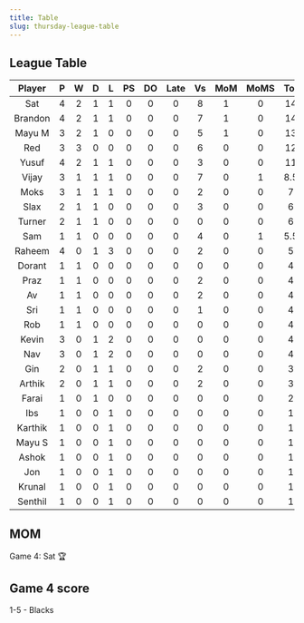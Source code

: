 ```yaml
---
title: Table
slug: thursday-league-table
---
```


## League Table

**Player**|**P**|**W**|**D**|**L**|**PS**|**DO**|**Late**|**Vs**|**MoM**|**MoMS**|**Tot**|**Ave**
:-----:|:-----:|:-----:|:-----:|:-----:|:-----:|:-----:|:-----:|:-----:|:-----:|:-----:|:-----:|:-----:
Sat|4|2|1|1|0|0|0|8|1|0|14|3.5
Brandon|4|2|1|1|0|0|0|7|1|0|14|3.5
Mayu M|3|2|1|0|0|0|0|5|1|0|13|4.33
Red|3|3|0|0|0|0|0|6|0|0|12|4
Yusuf|4|2|1|1|0|0|0|3|0|0|11|2.75
Vijay|3|1|1|1|0|0|0|7|0|1|8.5|2.83
Moks|3|1|1|1|0|0|0|2|0|0|7|2.33
Slax|2|1|1|0|0|0|0|3|0|0|6|3
Turner|2|1|1|0|0|0|0|0|0|0|6|3
Sam|1|1|0|0|0|0|0|4|0|1|5.5|5.5
Raheem|4|0|1|3|0|0|0|2|0|0|5|1.25
Dorant|1|1|0|0|0|0|0|0|0|0|4|4
Praz|1|1|0|0|0|0|0|2|0|0|4|4
Av|1|1|0|0|0|0|0|2|0|0|4|4
Sri|1|1|0|0|0|0|0|1|0|0|4|4
Rob|1|1|0|0|0|0|0|0|0|0|4|4
Kevin|3|0|1|2|0|0|0|0|0|0|4|1.33
Nav|3|0|1|2|0|0|0|0|0|0|4|1.33
Gin|2|0|1|1|0|0|0|2|0|0|3|1.5
Arthik|2|0|1|1|0|0|0|2|0|0|3|1.5
Farai|1|0|1|0|0|0|0|0|0|0|2|2
Ibs|1|0|0|1|0|0|0|0|0|0|1|1
Karthik|1|0|0|1|0|0|0|0|0|0|1|1
Mayu S|1|0|0|1|0|0|0|0|0|0|1|1
Ashok|1|0|0|1|0|0|0|0|0|0|1|1
Jon|1|0|0|1|0|0|0|0|0|0|1|1
Krunal|1|0|0|1|0|0|0|0|0|0|1|1
Senthil|1|0|0|1|0|0|0|0|0|0|1|1

## MOM 

Game 4: Sat 🏆


## Game 4 score

1-5 - Blacks


